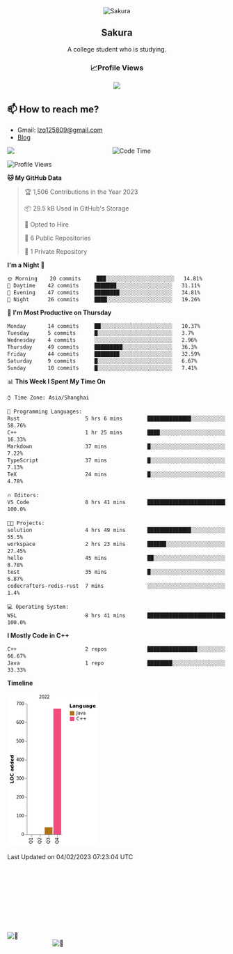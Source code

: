 <!---
Sakura-LZQ/Sakura-LZQ is a ✨ special ✨ repository because its `README.md` (this file) appears on your GitHub profile.
You can click the Preview link to take a look at your changes.
--->

<p align="center">
 <img width="100px" src="https://avatars.githubusercontent.com/u/95874936?s=400&u=eebcf40e9fda63b064223554077e8b14f0a58e4c&v=4" align="center" alt="Sakura" />
 <h2 align="center">Sakura</h2>
 <p align="center">A college student who is studying. </p>
</p>

<h3 align="center">📈Profile Views</h3>
<p align="center">
  <img width="500" src="https://count.getloli.com/get/@:Sakura-LZQ?theme=rule34">
</p>

## 📫 How to reach me?
- Gmail: lzq125809@gmail.com
- [Blog](https://125809.notion.site/Sakura-s-Blog-Post-b95fa581d2294e5fb53300851f38c8c0)


<img width="48%" align="left" src="https://github-readme-stats.vercel.app/api?username=Sakura125809&show_icons=true&theme=vue-dark" />
<!-- <img width="47%" align="right" src="https://github-readme-stats.vercel.app/api/top-langs/?username=Sakura125809" /> -->

<!--START_SECTION:waka-->
![Code Time](http://img.shields.io/badge/Code%20Time-121%20hrs%2018%20mins-blue)

![Profile Views](http://img.shields.io/badge/Profile%20Views-33-blue)

**🐱 My GitHub Data** 

> 🏆 1,506 Contributions in the Year 2023
 > 
> 📦 29.5 kB Used in GitHub's Storage 
 > 
> 💼 Opted to Hire
 > 
> 📜 6 Public Repositories 
 > 
> 🔑 1 Private Repository 
 > 
**I'm a Night 🦉** 

```text
🌞 Morning    20 commits     ███░░░░░░░░░░░░░░░░░░░░░░   14.81% 
🌆 Daytime    42 commits     ███████░░░░░░░░░░░░░░░░░░   31.11% 
🌃 Evening    47 commits     ████████░░░░░░░░░░░░░░░░░   34.81% 
🌙 Night      26 commits     ████░░░░░░░░░░░░░░░░░░░░░   19.26%

```
📅 **I'm Most Productive on Thursday** 

```text
Monday       14 commits     ██░░░░░░░░░░░░░░░░░░░░░░░   10.37% 
Tuesday      5 commits      █░░░░░░░░░░░░░░░░░░░░░░░░   3.7% 
Wednesday    4 commits      ░░░░░░░░░░░░░░░░░░░░░░░░░   2.96% 
Thursday     49 commits     █████████░░░░░░░░░░░░░░░░   36.3% 
Friday       44 commits     ████████░░░░░░░░░░░░░░░░░   32.59% 
Saturday     9 commits      █░░░░░░░░░░░░░░░░░░░░░░░░   6.67% 
Sunday       10 commits     █░░░░░░░░░░░░░░░░░░░░░░░░   7.41%

```


📊 **This Week I Spent My Time On** 

```text
⌚︎ Time Zone: Asia/Shanghai

💬 Programming Languages: 
Rust                     5 hrs 6 mins        ██████████████░░░░░░░░░░░   58.76% 
C++                      1 hr 25 mins        ████░░░░░░░░░░░░░░░░░░░░░   16.33% 
Markdown                 37 mins             █░░░░░░░░░░░░░░░░░░░░░░░░   7.22% 
TypeScript               37 mins             █░░░░░░░░░░░░░░░░░░░░░░░░   7.13% 
TeX                      24 mins             █░░░░░░░░░░░░░░░░░░░░░░░░   4.78%

🔥 Editors: 
VS Code                  8 hrs 41 mins       █████████████████████████   100.0%

🐱‍💻 Projects: 
solution                 4 hrs 49 mins       ██████████████░░░░░░░░░░░   55.5% 
workspace                2 hrs 23 mins       ██████░░░░░░░░░░░░░░░░░░░   27.45% 
hello                    45 mins             ██░░░░░░░░░░░░░░░░░░░░░░░   8.78% 
test                     35 mins             █░░░░░░░░░░░░░░░░░░░░░░░░   6.87% 
codecrafters-redis-rust  7 mins              ░░░░░░░░░░░░░░░░░░░░░░░░░   1.4%

💻 Operating System: 
WSL                      8 hrs 41 mins       █████████████████████████   100.0%

```

**I Mostly Code in C++** 

```text
C++                      2 repos             ████████████████░░░░░░░░░   66.67% 
Java                     1 repo              ████████░░░░░░░░░░░░░░░░░   33.33%

```


**Timeline**

![Chart not found](https://raw.githubusercontent.com/Sakura125809/Sakura125809/master/charts/bar_graph.png) 


 Last Updated on 04/02/2023 07:23:04 UTC
<!--END_SECTION:waka-->


<br></br>
<br></br>
<br></br>
<br></br>

<img alt="🦑" align="left" width="400px" src="https://github.com/Sakura-LZQ/Sakura-LZQ/blob/master/metrics.svg">
<img alt="🦑" align="right" width="400px" src="https://github.com/Sakura-LZQ/Sakura-LZQ/blob/master/metrics.additional.svg">
